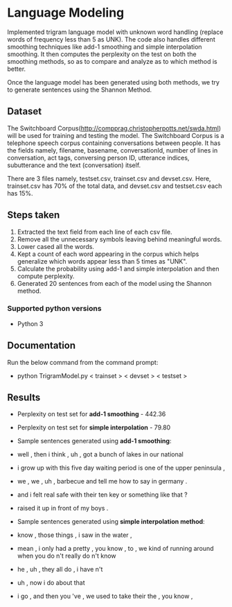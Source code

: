
# Language Modeling

Implemented trigram language model with unknown word handling (replace words of frequency less than 5 as UNK). The code also handles different smoothing techniques like add-1 smoothing and simple interpolation smoothing. It then computes the perplexity on the test on both the smoothing methods, so as to compare and analyze as to which method is better.

Once the language model has been generated using both methods, we try to generate sentences using the Shannon Method.

## Dataset

The Switchboard Corpus(http://compprag.christopherpotts.net/swda.html) will be used for training and testing the model. The Switchboard Corpus is a telephone speech corpus containing conversations between people. It has the fields namely, filename, basename, conversationId, number of lines in conversation, act tags, conversing person ID, utterance indices, subutterance and the text (conversation) itself.

There are 3 files namely, testset.csv, trainset.csv and devset.csv. Here, trainset.csv has 70% of the total data, and devset.csv and testset.csv each has 15%.

## Steps taken

1. Extracted the text field from each line of each csv file.
2. Remove all the unnecessary symbols leaving behind meaningful words.
3. Lower cased all the words.
4. Kept a count of each word appearing in the corpus which helps generalize which words appear less than 5 times as "UNK".
5. Calculate the probability using add-1 and simple interpolation and then compute perplexity.
6. Generated 20 sentences from each of the model using the Shannon method.

### Supported python versions

 -  Python 3

## Documentation

Run the below command from the command prompt:

 - python TrigramModel.py < trainset > < devset > < testset >

## Results

- Perplexity on test set for __add-1 smoothing__ - 442.36


- Perplexity on test set for __simple interpolation__ - 79.80



- Sample sentences generated using __add-1 smoothing__:
 - well , then i think , uh , got a bunch of lakes in our national
 -  i grow up with this five day waiting period is one of the upper peninsula ,
 -  we , we , uh , barbecue and tell me how to say in germany .
 -  and i felt real safe with their ten key or something like that ?
 -  raised it up in front of my boys .
 
 
- Sample sentences generated using __simple interpolation method__:
 - know , those things , i saw in the water ,
 - mean , i only had a pretty , you know , to , we kind of running around when you do n't really do n't know
 - he , uh , they all do , i have n't
 - uh , now i do about that
 - i go , and then you 've , we used to take their <UNK> <UNK> the , you know ,
